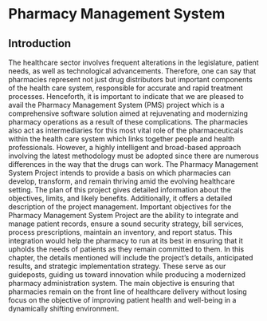 # Pharmacy Management System

## Introduction
The healthcare sector involves frequent alterations in the legislature, patient needs, as well as technological advancements. Therefore, one can say that pharmacies represent not just drug distributors but important components of the health care system, responsible for accurate and rapid treatment processes. Henceforth, it is important to indicate that we are pleased to avail the Pharmacy Management System (PMS) project which is a comprehensive software solution aimed at rejuvenating and modernizing pharmacy operations as a result of these complications.
The pharmacies also act as intermediaries for this most vital role of the pharmaceuticals within the health care system which links together people and health professionals. However, a highly intelligent and broad-based approach involving the latest methodology must be adopted since there are numerous differences in the way that the drugs can work. The Pharmacy Management System Project intends to provide a basis on which pharmacies can develop, transform, and remain thriving amid the evolving healthcare setting.
The plan of this project gives detailed information about the objectives, limits, and likely benefits. Additionally, it offers a detailed description of the project management. Important objectives for the Pharmacy Management System Project are the ability to integrate and manage patient records, ensure a sound security strategy, bill services, process prescriptions, maintain an inventory, and report status. This integration would help the pharmacy to run at its best in ensuring that it upholds the needs of patients as they remain committed to them. In this chapter, the details mentioned will include the project’s details, anticipated results, and strategic implementation strategy. These serve as our guideposts, guiding us toward innovation while producing a modernized pharmacy administration system. The main objective is ensuring that pharmacies remain on the front line of healthcare delivery without losing focus on the objective of improving patient health and well-being in a dynamically shifting environment.
